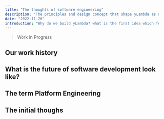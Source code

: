 ```yaml
---
title: "The thoughts of software engineering"
description: "The principles and design concept that shape yLambda as a platform engineering"
date: "2022-11-26"
introduction: "Why do we build yLambda? what is the first idea which forming our decisions, and build."
---
```


> Work in Progress

## Our work history

## What is the future of software development look like?

## The term Platform Engineering

## The initial thoughs